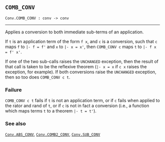 ## `COMB_CONV`

``` hol4
Conv.COMB_CONV : conv -> conv
```

------------------------------------------------------------------------

Applies a conversion to both immediate sub-terms of an application.

If `t` is an application term of the form `f x`, and `c` is a
conversion, such that `c` maps `f` to `|- f = f'` and `x` to
`|- x = x'`, then `COMB_CONV c` maps `t` to `|- f x = f' x'`.

If one of the two sub-calls raises the `UNCHANGED` exception, then the
result of that call is taken to be the reflexive theorem (`|- x = x` if
`c x` raises the exception, for example). If both conversions raise the
`UNCHANGED` exception, then so too does `COMB_CONV c t`.

### Failure

`COMB_CONV c t` fails if `t` is not an application term, or if `c` fails
when applied to the rator and rand of `t`, or if `c` is not in fact a
conversion (i.e., a function which maps terms `t` to a theorem
`|- t = t'`).

### See also

[`Conv.ABS_CONV`](#Conv.ABS_CONV),
[`Conv.COMB2_CONV`](#Conv.COMB2_CONV), [`Conv.SUB_CONV`](#Conv.SUB_CONV)
